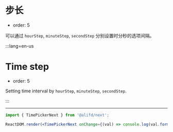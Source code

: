 # 步长

- order: 5

可以通过 `hourStep`, `minuteStep`, `secondStep` 分别设置时分秒的选项间隔。

:::lang=en-us
# Time step

- order: 5

Setting time interval by `hourStep`, `minuteStep`, `secondStep`.

:::

---

````jsx
import { TimePickerNext } from '@alifd/next';

ReactDOM.render(<TimePickerNext onChange={(val) => console.log(val.format('HH:mm:ss'))} hourStep={2} minuteStep={5} secondStep={5} />, mountNode);
````
